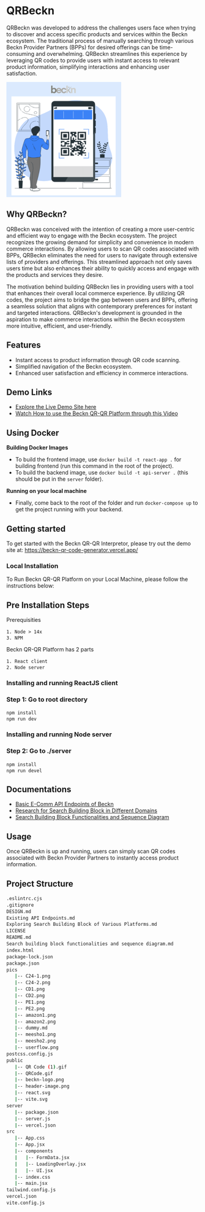 # QRBeckn

QRBeckn was developed to address the challenges users face when trying to discover and access specific products and services within the Beckn ecosystem. The traditional process of manually searching through various Beckn Provider Partners (BPPs) for desired offerings can be time-consuming and overwhelming. QRBeckn streamlines this experience by leveraging QR codes to provide users with instant access to relevant product information, simplifying interactions and enhancing user satisfaction.

<img src="/pics/home-1.png" width="300" height="300" alt="Description">

## Why QRBeckn?

QRBeckn was conceived with the intention of creating a more user-centric and efficient way to engage with the Beckn ecosystem. The project recognizes the growing demand for simplicity and convenience in modern commerce interactions. By allowing users to scan QR codes associated with BPPs, QRBeckn eliminates the need for users to navigate through extensive lists of providers and offerings. This streamlined approach not only saves users time but also enhances their ability to quickly access and engage with the products and services they desire.

The motivation behind building QRBeckn lies in providing users with a tool that enhances their overall local commerce experience. By utilizing QR codes, the project aims to bridge the gap between users and BPPs, offering a seamless solution that aligns with contemporary preferences for instant and targeted interactions. QRBeckn's development is grounded in the aspiration to make commerce interactions within the Beckn ecosystem more intuitive, efficient, and user-friendly.

## Features

- Instant access to product information through QR code scanning.
- Simplified navigation of the Beckn ecosystem.
- Enhanced user satisfaction and efficiency in commerce interactions.

## Demo Links

- [Explore the Live Demo Site here](https://beckn-qr-code-generator.vercel.app/)
- [Watch How to use the Beckn QR-QR Platform through this Video](https://drive.google.com/file/d/1d8T7fjGNuMUhCLTK74BxUeDz8yEZXTNO/view?usp=sharing)

## Using Docker

**Building Docker Images**

- To build the frontend image, use `docker build -t react-app .` for building frontend (run this command in the root of the project).
- To build the backend image, use `docker build -t api-server .` (this should be put in the `server` folder).

**Running on your local machine**

- Finally, come back to the root of the folder and run `docker-compose up` to get the project running with your backend.

## Getting started
To get started with the Beckn QR-QR Interpretor, please try out the demo site at: https://beckn-qr-code-generator.vercel.app/

### Local Installation
To Run Beckn QR-QR Platform on your Local Machine, please follow the instructions below:

## Pre Installation Steps

Prerequisities

	1. Node > 14x
	3. NPM

Beckn QR-QR Platform has 2 parts 

	1. React client
	2. Node server
    
    
### Installing and running ReactJS client

### Step 1: Go to root directory

    npm install
    npm run dev
    
### Installing and running Node server

### Step 2: Go to ./server
  
    npm install
    npm run devel
    

## Documentations

- [Basic E-Comm API Endpoints of Beckn](https://github.com/roshangeorge97/beckn-qr-code-generator/blob/main/Existing%20API%20Endpoints.md)
- [Research for Search Building Block in Different Domains](https://github.com/roshangeorge97/beckn-qr-code-generator/blob/main/Exploring%20Search%20Building%20Block%20of%20Various%20Platforms.md)
- [Search Building Block Functionalities and Sequence Diagram](https://github.com/roshangeorge97/beckn-qr-code-generator/blob/main/Search%20building%20block%20functionalities%20and%20sequence%20diagram.md)

## Usage

Once QRBeckn is up and running, users can simply scan QR codes associated with Beckn Provider Partners to instantly access product information.

## Project Structure

``` bash
.eslintrc.cjs
.gitignore
DESIGN.md
Existing API Endpoints.md
Exploring Search Building Block of Various Platforms.md
LICENSE
README.md
Search building block functionalities and sequence diagram.md
index.html
package-lock.json
package.json
pics
   |-- C24-1.png
   |-- C24-2.png
   |-- CD1.png
   |-- CD2.png
   |-- PE1.png
   |-- PE2.png
   |-- amazon1.png
   |-- amazon2.png
   |-- dummy.md
   |-- meesho1.png
   |-- meesho2.png
   |-- userflow.png
postcss.config.js
public
   |-- QR Code (1).gif
   |-- QRCode.gif
   |-- beckn-logo.png
   |-- header-image.png
   |-- react.svg
   |-- vite.svg
server
   |-- package.json
   |-- server.js
   |-- vercel.json
src
   |-- App.css
   |-- App.jsx
   |-- components
   |   |-- FormData.jsx
   |   |-- LoadingOverlay.jsx
   |   |-- UI.jsx
   |-- index.css
   |-- main.jsx
tailwind.config.js
vercel.json
vite.config.js
```




